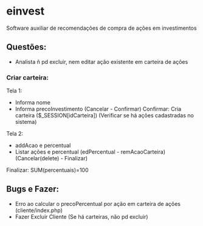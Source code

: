 # einvest
Software auxiliar de recomendações de compra de ações em investimentos

## Questões:
- Analista ñ pd excluir, nem editar ação existente em carteira de ações


### Criar carteira:

Tela 1:
- Informa nome
- Informa precoInvestimento
(Cancelar - Confirmar)
Confirmar: Cria carteira ($_SESSION[idCarteira]) (Verificar se há ações cadastradas no sistema)

Tela 2:
- addAcao e percentual
- Listar ações e percentual (edPercentual - remAcaoCarteira)
(Cancelar(delete) - Finalizar)

Finalizar: SUM(percentuais)=100


## Bugs e Fazer:
- Erro ao calcular o precoPercentual por ação em carteira de ações (cliente/index.php)
- Fazer Excluir Cliente (Se há carteiras, não pd excluir)